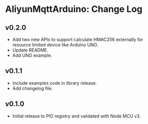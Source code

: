 # AliyunMqttArduino: Change Log

## v0.2.0

* Add two new APIs to support calculate HMAC256 externally for resource limited device like Arduino UNO.
* Update README.
* Add UNO example.

## v0.1.1

* Include examples code in library release.
* Add changelog file.

## v0.1.0

* Initial release to PIO registry and validated with Node MCU v3.
